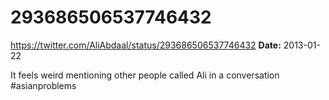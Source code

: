 # 293686506537746432
https://twitter.com/AliAbdaal/status/293686506537746432
**Date:** 2013-01-22

It feels weird mentioning other people called Ali in a conversation #asianproblems
